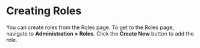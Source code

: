 [title]: # (Creating Roles)
[tags]: # (Creating Roles)
[priority]: # (10)

# Creating Roles

You can create roles from the Roles page. To get to the Roles page, navigate to **Administration > Roles**. Click the **Create New** button to add the role.
